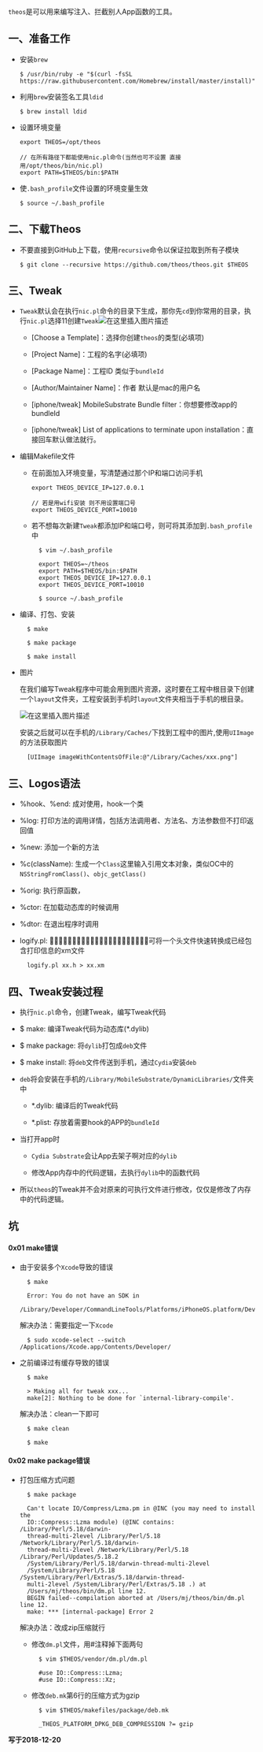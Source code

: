 `theos`是可以用来编写注入、拦截别人App函数的工具。

## 一、准备工作

- 安装`brew`

    ```
    $ /usr/bin/ruby -e "$(curl -fsSL
    https://raw.githubusercontent.com/Homebrew/install/master/install)"
    ```
- 利用`brew`安装签名工具`ldid`

	```
	$ brew install ldid
	```
- 设置环境变量

	```
	export THEOS=/opt/theos

	// 在所有路径下都能使用nic.pl命令(当然也可不设置 直接用/opt/theos/bin/nic.pl)
	export PATH=$THEOS/bin:$PATH
	```

- 使`.bash_profile`文件设置的环境变量生效

	```
	$ source ~/.bash_profile
	```

## 二、下载Theos

- 不要直接到GitHub上下载，使用`recursive`命令以保证拉取到所有子模块

	```
	$ git clone --recursive https://github.com/theos/theos.git $THEOS
	```

## 三、Tweak

-  `Tweak`默认会在执行`nic.pl`命令的目录下生成，那你先`cd`到你常用的目录，执行`nic.pl`选择11创建`Tweak`![在这里插入图片描述](https://img-blog.csdnimg.cn/20181220213307573.png?x-oss-process=image/watermark,type_ZmFuZ3poZW5naGVpdGk,shadow_10,text_aHR0cHM6Ly9ibG9nLmNzZG4ubmV0L3FxMjQ0NTk2,size_16,color_FFFFFF,t_70)
	- [Choose a Template]：选择你创建`theos`的类型(必填项)
	
	- [Project Name]：工程的名字(必填项)
	- [Package Name]：工程ID 类似于`bundleId`
	- [Author/Maintainer Name]：作者 默认是mac的用户名
	- [iphone/tweak] MobileSubstrate Bundle filter：你想要修改app的bundleId
	- [iphone/tweak] List of applications to terminate upon installation：直接回车默认做法就行。

- 编辑Makefile文件
	
	- 在前面加入环境变量，写清楚通过那个IP和端口访问手机

		```
		export THEOS_DEVICE_IP=127.0.0.1

		// 若是用wifi安装 则不用设置端口号
		export THEOS_DEVICE_PORT=10010
		```
	
	- 若不想每次新建`Tweak`都添加IP和端口号，则可将其添加到`.bash_profile`中
	
	 		$ vim ~/.bash_profile
	 	
	 		export THEOS=~/theos
	 		export PATH=$THEOS/bin:$PATH
	 		export THEOS_DEVICE_IP=127.0.0.1
	 		export THEOS_DEVICE_PORT=10010
	 	
	 		$ source ~/.bash_profile
	 
- 编译、打包、安装

		$ make 
		
		$ make package 
		
		$ make install
		
- 图片

	在我们编写Tweak程序中可能会用到图片资源，这时要在工程中根目录下创建一个`layout`文件夹，工程安装到手机时`layout`文件夹相当于手机的根目录。
	
   ![在这里插入图片描述](https://img-blog.csdnimg.cn/20181220223458871.png)
   
   安装之后就可以在手机的`/Library/Caches/`下找到工程中的图片,使用`UIImage`的方法获取图片
   
   		[UIImage imageWithContentsOfFile:@"/Library/Caches/xxx.png"]


## 三、Logos语法


- %hook、%end: 成对使用，hook一个类

- %log: 打印方法的调用详情，包括方法调用者、方法名、方法参数但不打印返回值

- %new: 添加一个新的方法

- %c(className): 生成一个`Class`这里输入引用文本对象，类似OC中的`NSStringFromClass()`、`objc_getClass()`

- %orig: 执行原函数，

- %ctor: 在加载动态库的时候调用

- %dtor: 在退出程序时调用

- logify.pl: 􏲌􏲁􏰊􏰀􏱭􏳺􏱷􏱸􏳻􏳼􏳽􏳾􏲴􏲅􏲆􏲳􏳿􏰗􏰘􏲞􏲟􏰧可将一个头文件快速转换成已经包含打印信息的xm文件

        logify.pl xx.h > xx.xm

## 四、Tweak安装过程

- 执行`nic.pl`命令，创建Tweak，编写Tweak代码

- $ make: 编译Tweak代码为动态库(*.dylib)

- $ make package: 将`dylib`打包成`deb`文件

- $ make install: 将`deb`文件传送到手机，通过`Cydia`安装`deb`

- `deb`将会安装在手机的`/Library/MobileSubstrate/DynamicLibraries/`文件夹中

    - *.dylib: 编译后的Tweak代码

    - *.plist: 存放着需要hook的APP的`bundleId `

- 当打开app时

    - `Cydia Substrate`会让App去架子啊对应的`dylib`

    - 修改App内存中的代码逻辑，去执行`dylib`中的函数代码

- 所以`theos`的Tweak并不会对原来的可执行文件进行修改，仅仅是修改了内存中的代码逻辑。



##  坑

#### 0x01 make错误 

- 由于安装多个`Xcode`导致的错误

		$ make
	
		Error: You do not have an SDK in 
		/Library/Developer/CommandLineTools/Platforms/iPhoneOS.platform/Developer/SDKs
	
 
 	解决办法：需要指定一下`Xcode`
 
		$ sudo xcode-select --switch /Applications/Xcode.app/Contents/Developer/

- 之前编译过有缓存导致的错误

		$ make
	
		> Making all for tweak xxx...
		make[2]: Nothing to be done for `internal-library-compile'.

	解决办法：clean一下即可
	
		$ make clean
		
		$ make
	
#### 0x02 make package错误

- 打包压缩方式问题

		$ make package
		
		Can't locate IO/Compress/Lzma.pm in @INC (you may need to install the
		IO::Compress::Lzma module) (@INC contains: /Library/Perl/5.18/darwin-
		thread-multi-2level /Library/Perl/5.18 /Network/Library/Perl/5.18/darwin-
		thread-multi-2level /Network/Library/Perl/5.18 /Library/Perl/Updates/5.18.2
		/System/Library/Perl/5.18/darwin-thread-multi-2level
		/System/Library/Perl/5.18 /System/Library/Perl/Extras/5.18/darwin-thread-
		multi-2level /System/Library/Perl/Extras/5.18 .) at
		/Users/mj/theos/bin/dm.pl line 12.
		BEGIN failed--compilation aborted at /Users/mj/theos/bin/dm.pl line 12.
		make: *** [internal-package] Error 2
	
	解决办法：改成zip压缩就行
	
	- 修改`dm.pl`文件，用#注释掉下面两句
		
		 
			$ vim $THEOS/vendor/dm.pl/dm.pl
			
			#use IO::Compress::Lzma;
			#use IO::Compress::Xz;
			
	- 修改`deb.mk`第6行的压缩方式为gzip
					 
			$ vim $THEOS/makefiles/package/deb.mk
			
			_THEOS_PLATFORM_DPKG_DEB_COMPRESSION ?= gzip
			
**写于2018-12-20**